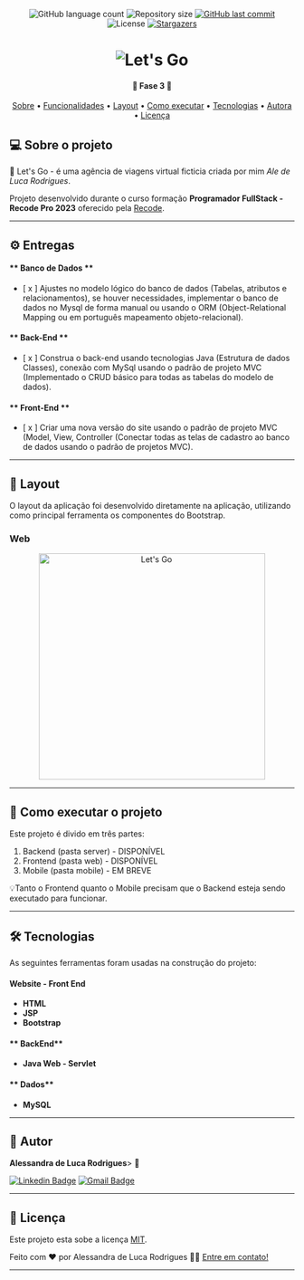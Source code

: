 
<p align="center">
  <img alt="GitHub language count" src="https://img.shields.io/github/languages/count/aledelucarodrigues/RecodePro_AgenciaDeViagens">

  <img alt="Repository size" src="https://img.shields.io/github/repo-size/aledelucarodrigues/RecodePro_AgenciaDeViagens">
  
  <a href="https://github.com/aledelucarodrigues/RecodePro_AgenciaDeViagens/commits/master">
    <img alt="GitHub last commit" src="https://img.shields.io/github/last-commit/aledelucarodrigues/RecodePro_AgenciaDeViagens">
  </a>
    
   <img alt="License" src="https://img.shields.io/badge/license-MIT-brightgreen">
   <a href="https://github.com/aledelucarodrigues/RecodePro_AgenciaDeViagens">
    <img alt="Stargazers" src="https://img.shields.io/github/stars/aledelucarodrigues/RecodePro_AgenciaDeViagens">
  </a>
 
</p>
<h1 align="center">
    <img alt="Let's Go" title="#Let's Go" src="https://github.com/aledelucarodrigues/RecodePro_AgenciaDeViagens/blob/main/Site%20Ag%C3%AAncia%20de%20Viagens%20-%20Lets%20Go/imagens/logoazul.png" />
</h1>


<h4 align="center"> 
	🚀 Fase 3 🚀 
</h4>

<p align="center">
 <a href="#-sobre-o-projeto">Sobre</a> •
 <a href="#-funcionalidades">Funcionalidades</a> •
 <a href="#-layout">Layout</a> • 
 <a href="#-como-executar-o-projeto">Como executar</a> • 
 <a href="#-tecnologias">Tecnologias</a> • 
 <a href="#-autor">Autora</a> • 
 <a href="#user-content--licença">Licença</a>
</p>


## 💻 Sobre o projeto

🚀 Let's Go - é uma agência de viagens virtual ficticia criada por mim *Ale de Luca Rodrigues*.


Projeto desenvolvido durante o curso formação **Programador FullStack - Recode Pro 2023** oferecido pela [Recode](https://recodepro.org.br).

---

## ⚙️ Entregas

#### ** Banco de Dados ** 

- [ x ] Ajustes no modelo lógico do banco de dados (Tabelas, atributos e relacionamentos), se houver necessidades, implementar o banco de dados no Mysql de forma manual ou usando o ORM (Object-Relational Mapping ou em português mapeamento objeto-relacional).  

#### ** Back-End ** 

- [ x ] Construa o back-end usando tecnologias Java (Estrutura de dados Classes), conexão com MySql usando o padrão de projeto MVC (Implementado o CRUD básico para todas as tabelas do modelo de dados).  

#### ** Front-End ** 

- [ x ] Criar uma nova versão do site usando o padrão de projeto MVC (Model, View, Controller (Conectar todas as telas de cadastro ao banco de dados usando o padrão de projetos MVC). 

---

## 🎨 Layout

O layout da aplicação foi desenvolvido diretamente na aplicação, utilizando como principal ferramenta os componentes do Bootstrap. 


### Web

<p align="center" style="display: flex; align-items: flex-start; justify-content: center;">
  <img alt="Let's Go" title="#Lets Go" src="https://github.com/aledelucarodrigues/RecodePro_AgenciaDeViagens/blob/main/Site%20Ag%C3%AAncia%20de%20Viagens%20-%20Lets%20Go/imagens/logo.png" width="400px">
</p>

---

## 🚀 Como executar o projeto

Este projeto é divido em três partes:
1. Backend (pasta server) - DISPONÍVEL
2. Frontend (pasta web) - DISPONÍVEL
3. Mobile (pasta mobile) - EM BREVE

💡Tanto o Frontend quanto o Mobile precisam que o Backend esteja sendo executado para funcionar.


---

## 🛠 Tecnologias

As seguintes ferramentas foram usadas na construção do projeto:

#### **Website - Front End** 

-   **HTML**
-   **JSP**
-   **Bootstrap**

#### ** BackEnd** 

-   **Java Web - Servlet**

#### ** Dados** 

-   **MySQL**

---

## 🦸 Autor

 <a><b>Alessandra de Luca Rodrigues</b>></a> <a title="aledeluca">🚀</a>
 <br />

[![Linkedin Badge](https://img.shields.io/badge/-AleDeLucaRodrigues-blue?style=flat-square&logo=Linkedin&logoColor=white&link=https://www.linkedin.com/in/aledelucarodrigues/)](https://www.linkedin.com/in/aledelucarodrigues/) 
[![Gmail Badge](https://img.shields.io/badge/-aledelucarodrigues@gmail.com-c14438?style=flat-square&logo=Gmail&logoColor=white&link=mailto:aledelucarodrigues@gmail.com)](mailto:aledelucarodrigues@gmail.com)

---

## 📝 Licença

Este projeto esta sobe a licença [MIT](./LICENSE).

Feito com ❤️ por Alessandra de Luca Rodrigues 👋🏽 [Entre em contato!](https://www.linkedin.com/in/aledelucarodrigues/)

---

